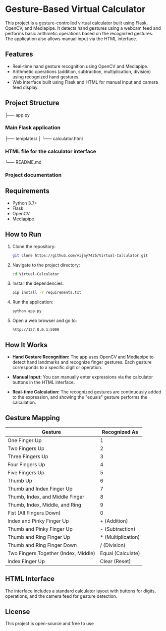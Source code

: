 # Gesture-Based Virtual Calculator

This project is a gesture-controlled virtual calculator built using Flask, OpenCV, and Mediapipe. It detects hand gestures using a webcam feed and performs basic arithmetic operations based on the recognized gestures. The application also allows manual input via the HTML interface.

## Features

- Real-time hand gesture recognition using OpenCV and Mediapipe.
- Arithmetic operations (addition, subtraction, multiplication, division) using recognized hand gestures.
- Web interface built using Flask and HTML for manual input and camera feed display.

## Project Structure
├── app.py 
### Main Flask application
├── templates/ │ └── calculator.html
### HTML file for the calculator interface
└── README.md
### Project documentation

## Requirements

- Python 3.7+
- Flask
- OpenCV
- Mediapipe

## How to Run

1. Clone the repository:
    ```bash
    git clone https://github.com/vijay7425/Virtual-Calculator.git
    ```

2. Navigate to the project directory:
    ```bash
    cd Virtual-Calculator
    ```

3. Install the dependencies:
    ```bash
    pip install -r requirements.txt
    ```

4. Run the application:
    ```bash
    python app.py
    ```

5. Open a web browser and go to:
    ```
    http://127.0.0.1:5000
    ```

## How It Works

- **Hand Gesture Recognition:** The app uses OpenCV and Mediapipe to detect hand landmarks and recognize finger gestures. Each gesture corresponds to a specific digit or operation.
  
- **Manual Input:** You can manually enter expressions via the calculator buttons in the HTML interface.

- **Real-time Calculation:** The recognized gestures are continuously added to the expression, and showing the "equals" gesture performs the calculation.

## Gesture Mapping

| Gesture                         | Recognized As |
|---------------------------------|---------------|
| One Finger Up                   | 1             |
| Two Fingers Up                  | 2             |
| Three Fingers Up                | 3             |
| Four Fingers Up                 | 4             |
| Five Fingers Up                 | 5             |
| Thumb Up                        | 6             |
| Thumb and Index Finger Up       | 7             |
| Thumb, Index, and Middle Finger | 8             |
| Thumb, Index, Middle, and Ring  | 9             |
| Fist (All Fingers Down)         | 0             |
| Index and Pinky Finger Up       | + (Addition)  |
| Thumb and Pinky Finger Up       | - (Subtraction)|
| Thumb and Ring Finger Up        | * (Multiplication) |
| Thumb and Ring Finger Down      | / (Division)  |
| Two Fingers Together (Index, Middle) | Equal (Calculate) |
| Index Finger Up                 | Clear (Reset) |

## HTML Interface

The interface includes a standard calculator layout with buttons for digits, operations, and the camera feed for gesture detection.

## License

This project is open-source and free to use
